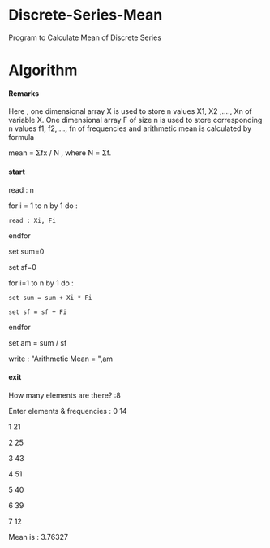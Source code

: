 # Discrete-Series-Mean
Program to Calculate Mean of Discrete Series

# Algorithm

#### Remarks
Here , one dimensional array X is used to store n values X1, X2 ,...., Xn of variable X. One dimensional array F of size n is used to store corresponding n values f1, f2,...., fn of frequencies and arithmetic mean is calculated by formula

mean = Σfx / N , where N = Σf.

#### start

  read : n
  
  for i = 1 to n by 1 do :
    
    read : Xi, Fi
  
  endfor
  
  set sum=0
 
  set sf=0

  for i=1 to n by 1 do :
    
    set sum = sum + Xi * Fi
    
    set sf = sf + Fi
  
  endfor
  
  set am = sum / sf
  
  write : "Arithmetic Mean = ",am

#### exit

How many elements are there? :8

Enter elements & frequencies : 0   14

1   21

2   25

3   43

4   51

5   40

6   39

7   12

Mean is : 3.76327



